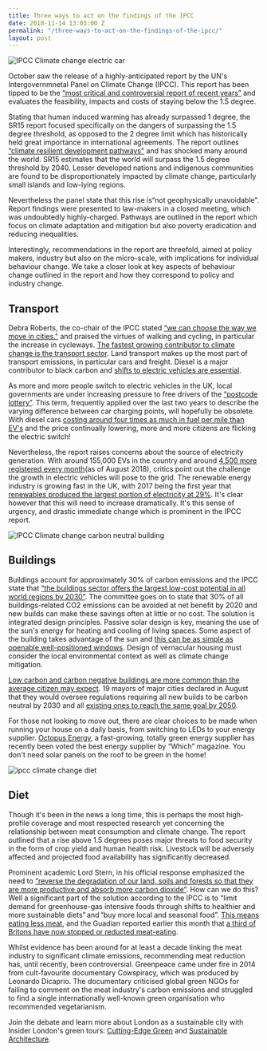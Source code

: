 ```yaml
---
title: Three ways to act on the findings of the IPCC
date: 2018-11-14 13:03:00 Z
permalink: "/three-ways-to-act-on-the-findings-of-the-ipcc/"
layout: post
---
```


![IPCC Climate change electric car](/uploads/electric%20car%20recharging.jpg)

October saw the release of a highly-anticipated report by the UN's Intergovernmnetal Panel on Climate Change (IPCC). This report has been tipped to be the [“most critical and controversial report of recent years”](https://www.bbc.co.uk/news/science-environment-45653099) and evaluates the feasibility, impacts and costs of staying below the 1.5  degree.  

 

Stating that human induced warming has already surpassed 1 degree, the SR15 report focused  specifically on the dangers of surpassing the 1.5 degree threshold, as opposed to the 2 degree limit which has historically held great importance in international agreements. The report outlines [“climate resilient development pathways"](http://report.ipcc.ch/sr15/pdf/sr15_ts.pdf) and has shocked many around the world. SR15 estimates  that the world will surpass the 1.5 degree threshold by 2040. Lesser developed nations and indigenous communities are found to be disproportionately impacted by climate change, particularly small islands and low-lying regions.  

 

Nevertheless the panel state that this rise is“not geophysically unavoidable”. Report findings were presented to law-makers in a closed meeting, which was undoubtedly highly-charged. Pathways are outlined in the report which focus on climate adaptation and mitigation but also  poverty eradication and reducing inequalities.  

 

Interestingly, recommendations in the report are threefold, aimed at policy makers, industry but also on the micro-scale, with implications for individual behaviour change. We take a closer look at key aspects of behaviour change outlined in the report and how they correspond to policy and industry change. 

 

## Transport 

 

Debra Roberts, the co-chair of the IPCC stated [“we can choose the way we move in cities."](https://www.forbes.com/sites/carltonreid/2018/10/08/bicycling-could-help-save-the-planet-says-ippc-climate-report/) and praised the virtues of walking and cycling, in particular the increase in cycleways. [The fastest growing contributor to climate change is the transport sector](http://www.who.int/sustainable-development/transport/health-risks/climate-impacts/en/). Land transport makes up the most part of transport emissions, in particular cars and freight. Diesel is a major contributor to black carbon and [shifts to electric vehicles are essential](https://www.theguardian.com/environment/2018/oct/08/global-warming-must-not-exceed-15c-warns-landmark-un-report).  

 

As more and more people switch to electric vehicles in the UK, local governments are under increasing pressure to free drivers of the [“postcode lottery”](https://www.parliament.uk/business/committees/committees-a-z/commons-select/business-energy-industrial-strategy/news-parliament-2017/electric-vehicles-launch-17-19/). This term, frequently applied over the last two years to describe the varying difference between car charging points, will hopefully be obsolete. With diesel cars [costing around four times as much in fuel per mile than EV's](http://www.energysavingtrust.org.uk/transport/electric-vehicles) and the price continually lowering, more and more citizens are flicking the electric switch!  

 

Nevertheless, the report raises concerns about the source of electricity generation. With around 155,000 EVs in the country and around [4,500 more registered every month](https://www.wired.co.uk/article/electric-vehicle-car-infrastructure-charging-point)(as of August 2018), critics point out the challenge the growth in electric vehicles will pose to the grid. The renewable energy industry is growing fast in the UK, with 2017 being the first year that [renewables produced the largest portion of electricity at 29%](https://www.ft.com/content/437c4e8a-efc0-11e7-ac08-07c3086a2625). It's clear however that this will need to increase dramatically. It's this sense of urgency, and drastic immediate change which is prominent in the IPCC report. 

![IPCC Climate change carbon neutral building](/uploads/carbonneutralbuilding.jpg) 

## Buildings 

 

Buildings account for approximately 30% of carbon emissions and the IPCC state that [“the buildings sector offers the largest low-cost potential in all world regions by 2030”](https://www.ipcc.ch/pdf/presentations/poznan-COP-14/diane-urge-vorsatz.pdf). The committee goes on to state that 30% of all buildings-related CO2 emissions can be avoided at net benefit by 2020 and new builds can make these savings often at little or no cost. The solution is integrated design principles. Passive solar design is key, meaning the use of the sun's energy for heating and cooling of living spaces. Some aspect of the building takes advantage of the sun and [this can be as simple as openable well-positioned windows](http://passivesolar.sustainablesources.com/). Design of vernacular housing must consider the local environmental context as well as climate change mitigation. 

 

[Low carbon and carbon negative buildings are more common than the average citizen may expect](https://inhabitat.com/first-ever-carbon-negative-building-block-unveiled-in-the-uk/). 19 mayors of major cities declared in August that they would oversee regulations requiring all new builds to be carbon neutral by 2030 and all [existing ones to reach the same goal by 2050](https://uk.reuters.com/article/global-cities-climatechange/big-cities-vow-to-make-buildings-carbon-neutral-by-2050-idUKL8N1VE359).  

 

For those not looking to move out, there are clear choices to be made when running your house on a daily basis, from switching to LEDs to your energy supplier. [Octopus Energy](https://www.which.co.uk/reviews/energy-companies/article/other-energy-companies-reviews/octopus-energy), a fast-growing, totally green energy supplier has recently been voted the best energy supplier by “Which” magazine. You don't need solar panels on the roof to be green in the home! 

 

 
![ipcc climate change diet](/uploads/fruits.jpg)
 

## Diet 

 

Though it's been in the news a long time, this is perhaps the most high-profile coverage and most respected research yet concerning the relationship between meat consumption and climate change. The report outlined that a rise above 1.5 degrees poses major threats to food security in the form of crop yield and human health risk. Livestock will be adversely affected and projected food availability has significantly decreased.  

 

Prominent academic Lord Stern, in his official response emphasized the need to [“reverse the degradation of our land, soils and forests so that they are more productive and absorb more carbon dioxide”](https://www.soilassociation.org/news/2018/october/09/ipcc-report-food-and-farming-now-in-the-hot-seat-on-climate-change/). How can we do this? Well a significant part of the solution according to the IPCC is to “limit demand for greenhouse-gas intensive foods through shifts to healthier and more sustainable diets” and “buy more local and seasonal food”. [This means eating less meat](https://www.nationalgeographic.com/environment/2018/10/ipcc-report-climate-change-impacts-forests-emissions/), and the Guadian reported earlier this month that [a third of Britons have now stopped or reducted meat-eating](https://www.theguardian.com/business/2018/nov/01/third-of-britons-have-stopped-or-reduced-meat-eating-vegan-vegetarian-report). 

 

Whilst evidence has been around for at least a decade linking the meat industry to significant climate emissions, recommending meat reduction has, until recently, been controversial. Greenpeace came under fire in 2014 from cult-favourite documentary Cowspiracy, which was produced by Leonardo Dicaprio. The documentary criticised global green NGOs for failing to comment on the meat industry's carbon emissions and struggled to find a single internationally well-known green organisation who recommended vegetarianism.  

 

 

Join the debate and learn more about London as a sustainable city with Insider London's green tours: [Cutting-Edge Green](https://www.insider-london.co.uk/tours/cutting-edge-green-tour/) and [Sustainable Architecture](https://www.insider-london.co.uk/tours/sustainable-london-architecture-tour/). 